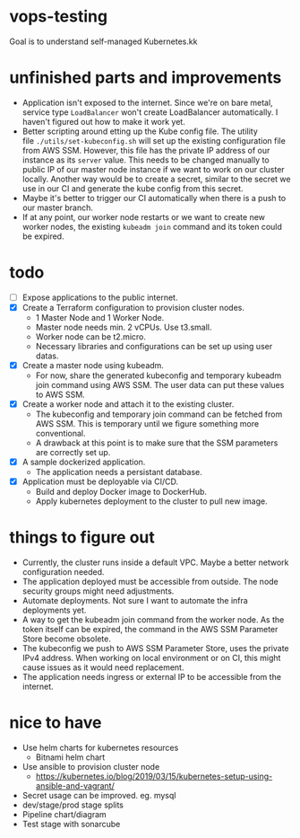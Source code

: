 # vops-testing

Goal is to understand self-managed Kubernetes.kk

# unfinished parts and improvements

- Application isn't exposed to the internet. Since we're on bare metal, service type `LoadBalancer` won't create LoadBalancer automatically. I haven't figured out how to make it work yet.
- Better scripting around etting up the Kube config file. The utility file `./utils/set-kubeconfig.sh` will set up the existing configuration file from AWS SSM. However, this file has the private IP address of our instance as its `server` value. This needs to be changed manually to public IP of our master node instance if we want to work on our cluster locally. Another way would be to create a secret, similar to the secret we use in our CI and generate the kube config from this secret.
- Maybe it's better to trigger our CI automatically when there is a push to our master branch.
- If at any point, our worker node restarts or we want to create new worker nodes, the existing `kubeadm join` command and its token could be expired.


# todo

- [ ] Expose applications to the public internet.
- [x] Create a Terraform configuration to provision cluster nodes.
    - 1 Master Node and 1 Worker Node.
    - Master node needs min. 2 vCPUs. Use t3.small.
    - Worker node can be t2.micro.
    - Necessary libraries and configurations can be set up using user datas.
- [x] Create a master node using kubeadm.
    - For now, share the generated kubeconfig and temporary kubeadm join command using AWS SSM. The user data can put these values to AWS SSM.
- [x] Create a worker node and attach it to the existing cluster.
    - The kubeconfig and temporary join command can be fetched from AWS SSM. This is temporary until we figure something more conventional.
    - A drawback at this point is to make sure that the SSM parameters are correctly set up.
- [x] A sample dockerized application.
    - The application needs a persistant database.
- [x] Application must be deployable via CI/CD.
    - Build and deploy Docker image to DockerHub.
    - Apply kubernetes deployment to the cluster to pull new image.


# things to figure out

- Currently, the cluster runs inside a default VPC. Maybe a better network configuration needed.
- The application deployed must be accessible from outside. The node security groups might need adjustments.
- Automate deployments. Not sure I want to automate the infra deployments yet.
- A way to get the kubeadm join command from the worker node. As the token itself can be expired, the command in the AWS SSM Parameter Store become obsolete.
- The kubeconfig we push to AWS SSM Parameter Store, uses the private IPv4 address. When working on local environment or on CI, this might cause issues as it would need replacement.
- The application needs ingress or external IP to be accessible from the internet.

# nice to have

- Use helm charts for kubernetes resources
    + Bitnami helm chart
- Use ansible to provision cluster node
    + https://kubernetes.io/blog/2019/03/15/kubernetes-setup-using-ansible-and-vagrant/
- Secret usage can be improved. eg. mysql
- dev/stage/prod stage splits
- Pipeline chart/diagram
- Test stage with sonarcube
